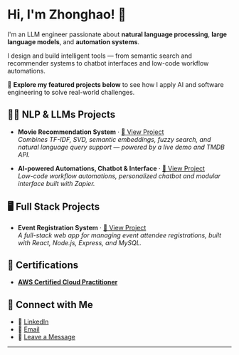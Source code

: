 # Hi, I'm Zhonghao! 👋

I'm an LLM engineer passionate about **natural language processing**, **large language models**, and **automation systems**.

I design and build intelligent tools — from semantic search and recommender systems to chatbot interfaces and low-code workflow automations.

📂 **Explore my featured projects below** to see how I apply AI and software engineering to solve real-world challenges.


## 🧑‍💻 NLP & LLMs Projects

- **Movie Recommendation System** · [🔗 View Project](https://github.com/z43zhang/movie-recommender)  
  _Combines TF-IDF, SVD, semantic embeddings, fuzzy search, and natural language query support — powered by a live demo and TMDB API._

- **AI-powered Automations, Chatbot & Interface** · [🔗 View Project](https://github.com/z43zhang/zapier-automation)  
  _Low-code workflow automations, personalized chatbot and modular interface built with Zapier._


## 🖥️ Full Stack Projects

- **Event Registration System** · [🔗 View Project](https://github.com/z43zhang/event-registration)  
  _A full-stack web app for managing event attendee registrations, built with React, Node.js, Express, and MySQL._

## 📜 Certifications
- [**AWS Certified Cloud Practitioner**](https://www.credly.com/badges/d1d09b21-5a59-4503-9d14-ad13a3c0bd87)

## 🤳 Connect with Me

- 🔗 [LinkedIn](https://www.linkedin.com/in/zhonghao-zhang-842677285/)
- 📧 [Email](mailto:z43zhang@gmail.com)
- 💬 [Leave a Message](https://new-interface-2a359d.zapier.app/contact-me)

---




